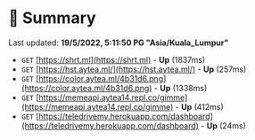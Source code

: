 # 📖 Summary
Last updated: **19/5/2022, 5:11:50 PG "Asia/Kuala_Lumpur"**

- `GET` [https://shrt.ml](https://shrt.ml) - **Up** (1837ms)
- `GET` [https://hst.aytea.ml/](https://hst.aytea.ml/) - **Up** (257ms)
- `GET` [https://color.aytea.ml/4b31d6.png](https://color.aytea.ml/4b31d6.png) - **Up** (1338ms)
- `GET` [https://memeapi.aytea14.repl.co/gimme](https://memeapi.aytea14.repl.co/gimme) - **Up** (412ms)
- `GET` [https://teledrivemy.herokuapp.com/dashboard](https://teledrivemy.herokuapp.com/dashboard) - **Up** (24ms)
